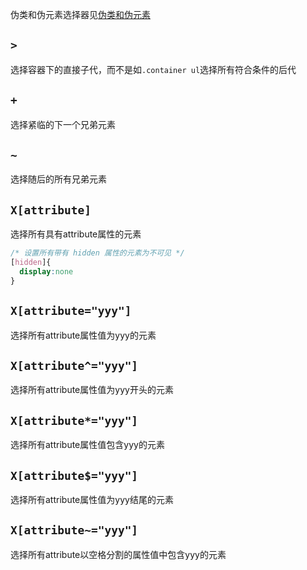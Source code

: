 伪类和伪元素选择器见<a href="../pseudo/">伪类和伪元素</a>

## `>`
选择容器下的直接子代，而不是如`.container ul`选择所有符合条件的后代

## `+`
选择紧临的下一个兄弟元素

## `~`
选择随后的所有兄弟元素

## `X[attribute]`
选择所有具有attribute属性的元素
```css
/* 设置所有带有 hidden 属性的元素为不可见 */
[hidden]{
  display:none
}
```

## `X[attribute="yyy"]`
选择所有attribute属性值为yyy的元素

## `X[attribute^="yyy"]`
选择所有attribute属性值为yyy开头的元素

## `X[attribute*="yyy"]`
选择所有attribute属性值包含yyy的元素

## `X[attribute$="yyy"]`
选择所有attribute属性值为yyy结尾的元素

## `X[attribute~="yyy"]`
选择所有attribute以空格分割的属性值中包含yyy的元素